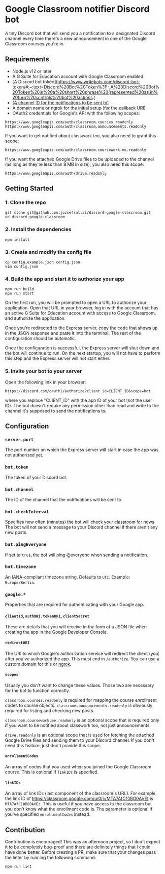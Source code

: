 # Google Classroom notifier Discord bot

A tiny Discord bot that will send you a notification to a designated Discord
channel every time there's a new announcement in one of the Google Classroom
courses you're in.

## Requirements

- Node.js v12 or later
- A G Suite for Education account with Google Classroom enabled
- [A Discord bot token](https://www.writebots.com/discord-bot-token/#:~:text=Discord%20Bot%20Token%3F-,A%20Discord%20Bot%20Token%20is%20a%20short%20phrase%20(represented%20as,in%20turn%20controls%20bot%20actions.)
- [(A channel ID for the notifications to be sent to)](https://support.discord.com/hc/en-us/articles/206346498-Where-can-I-find-my-User-Server-Message-ID-)
- A domain name or ngrok for the initial setup (for the callback URI)
- OAuth2 credentials for Google's API with the following scopes:

```
https://www.googleapis.com/auth/classroom.courses.readonly
https://www.googleapis.com/auth/classroom.announcements.readonly
```

If you want to get notified about classwork too, you also need to grant this
scope:

```
https://www.googleapis.com/auth/classroom.coursework.me.readonly
```

If you want the attached Google Drive files to be uploaded to the channel (as
long as they're less than 8 MB in size), you also need this scope:

```
https://www.googleapis.com/auth/drive.readonly
```

## Getting Started

### 1. Clone the repo

```
git clone git@github.com:jozsefsallai/discord-google-classroom.git
cd discord-google-classroom
```

### 2. Install the dependencies

```
npm install
```

### 3. Create and modify the config file

```
cp config.example.json config.json
vim config.json
```

### 4. Build the app and start it to authorize your app

```
npm run build
npm run start
```

On the first run, you will be prompted to open a URL to authorize your
application. Open that URL in your browser, log in with the account that has an
active G Suite for Education account with access to Google Classroom, and
authorize the application.

Once you're redirected to the Express server, copy the code that shows up in
the JSON response and paste it into the terminal. The rest of the configuration
should be automatic.

Once the configuration is successful, the Express server will shut down and the
bot will continue to run. On the next startup, you will not have to perform this
step and the Express server will not start either.

### 5. Invite your bot to your server

Open the following link in your browser:

```
https://discord.com/oauth2/authorize?client_id=CLIENT_ID&scope=bot
```

where you replace "CLIENT_ID" with the app ID of your bot (not the user ID).
The bot doesn't require any permission other than read and write to the channel
it's supposed to send the notifications to.

## Configuration

### `server.port`

The port number on which the Express server will start in case the app was not
authorized yet.

### `bot.token`

The token of your Discord bot.

### `bot.channel`

The ID of the channel that the notifications will be sent to.

### `bot.checkInterval`

Specifies how often (minutes) the bot will check your classroom for news. The
bot will not send a message to your Discord channel if there aren't any new
posts.

### `bot.pingEveryone`

If set to `true`, the bot will ping @everyone when sending a notification.

### `bot.timezone`

An IANA-compliant timezone string. Defaults to `UTC`. Example: `Europe/Berlin`.

### `google.*`

Properties that are required for authenticating with your Google app.

#### `clientId`, `authURI`, `tokenURI`, `clientSecret`

These are details that you will receive in the form of a JSON file when creating
the app in the Google Developer Console.

#### `redirectURI`

The URI to which Google's authorization service will redirect the client (you)
after you've authorized the app. This must end in `/authorize`. You can use a
custom domain for this or [ngrok](https://ngrok.com/).

#### `scopes`

Usually you don't want to change these values. Those two are necessary for the
bot to function correctly.

`classroom.courses.readonly` is required for mapping the course enrollment codes
to course objects. `classroom.announcements.readonly` is obviously required for
listing and checking new posts.

`classroom.coursework.me.readonly` is an optional scope that is required only if
you want to be notified about classwork too, not just announcements.

`drive.readonly` is an optional scope that is used for fetching the attached
Google Drive files and sending them to your Discord channel. If you don't need
this feature, just don't provide this scope.

#### `enrollmentCodes`

An array of codes that you used when you joined the Google Classroom course.
This is optional if `linkIDs` is specified.

#### `linkIDs`

An array of link IDs (last component of the classroom's URL). For example, the
link ID of https://classroom.google.com/u/0/c/MTA7AfC10BO0AVEt is
`MTA7AfC10BO0AVEt`. This is useful if you have access to the classroom but you
don't know what the enrollment code is. The parameter is optional if you've
specified `enrollmentCodes` instead.

## Contribution

Contribution is encouraged! This was an afternoon project, so I don't expect it
to be completely bug-proof and there are definitely things that I could have
done better. Before creating a PR, make sure that your changes pass the linter
by running the following command:

```
npm run lint
```
